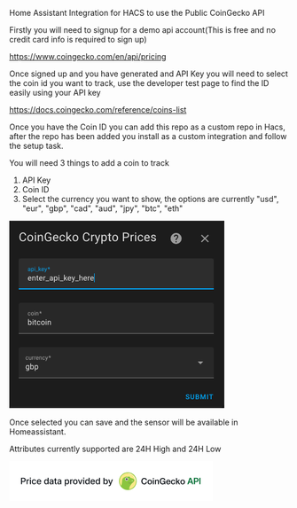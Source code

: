 Home Assistant Integration for HACS to use the Public CoinGecko API

Firstly you will need to signup for a demo api account(This is free and no credit card info is required to sign up)

https://www.coingecko.com/en/api/pricing

Once signed up and you have generated and API Key you will need to select the coin id you want to track, use the developer test page to find the ID easily using your API key

https://docs.coingecko.com/reference/coins-list

Once you have the Coin ID you can add this repo as a custom repo in Hacs, after the repo has been added you install as a custom integration and follow the setup task.

You will need 3 things to add a coin to track

1. API Key
2. Coin ID
3. Select the currency you want to show, the options are currently "usd", "eur", "gbp", "cad", "aud", "jpy", "btc", "eth"

![alt text](<add sensor.png>)

Once selected you can save and the sensor will be available in Homeassistant.

Attributes currently supported are 24H High and 24H Low

![alt text](image.png)


